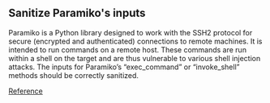 ## Sanitize Paramiko's inputs 

Paramiko is a Python library designed to work with the SSH2 protocol for secure (encrypted and authenticated) connections to remote machines. 
It is intended to run commands on a remote host. These commands are run within a shell on the target and are thus vulnerable to various shell injection attacks. 
The inputs for Paramiko’s “exec_command” or “invoke_shell” methods should be correctly sanitized.

[Reference](https://docs.openstack.org/bandit/latest/plugins/yaml_load.html)